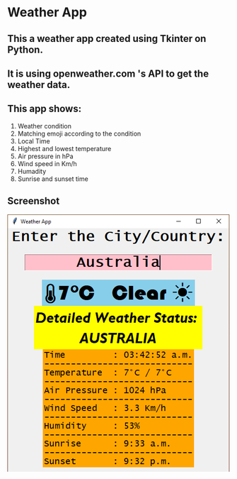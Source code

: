 # Weather App

## This a weather app created using Tkinter on Python.
## It is using openweather.com 's API to get the weather data.
## This app shows:
1. Weather condition
2. Matching emoji according to the condition
3. Local Time
4. Highest and lowest temperature
5. Air pressure in hPa
6. Wind speed in Km/h
7. Humadity
8. Sunrise and sunset time
## Screenshot
<img src="weather app Screenshot.png">
